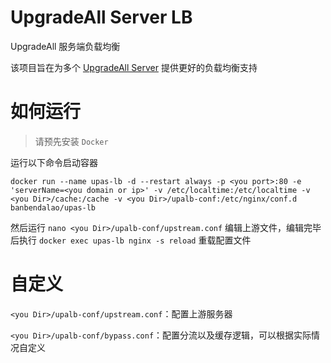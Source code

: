 # UpgradeAll Server LB

UpgradeAll 服务端负载均衡

该项目旨在为多个 [UpgradeAll Server](https://github.com/DUpdateSystem/Server) 提供更好的负载均衡支持

# 如何运行

> 请预先安装 `Docker`
 
运行以下命令启动容器

```
docker run --name upas-lb -d --restart always -p <you port>:80 -e 'serverName=<you domain or ip>' -v /etc/localtime:/etc/localtime -v <you Dir>/cache:/cache -v <you Dir>/upalb-conf:/etc/nginx/conf.d banbendalao/upas-lb
```

然后运行 `nano <you Dir>/upalb-conf/upstream.conf` 编辑上游文件，编辑完毕后执行 `docker exec upas-lb nginx -s reload` 重载配置文件

# 自定义

`<you Dir>/upalb-conf/upstream.conf`：配置上游服务器

`<you Dir>/upalb-conf/bypass.conf`：配置分流以及缓存逻辑，可以根据实际情况自定义
